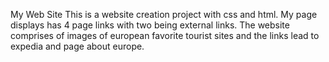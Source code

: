 My Web Site 
This is a website creation project with css and html.
My page displays has 4 page links with two being external links.
The website comprises of images of european favorite tourist sites and 
the links lead to expedia and page about europe.
